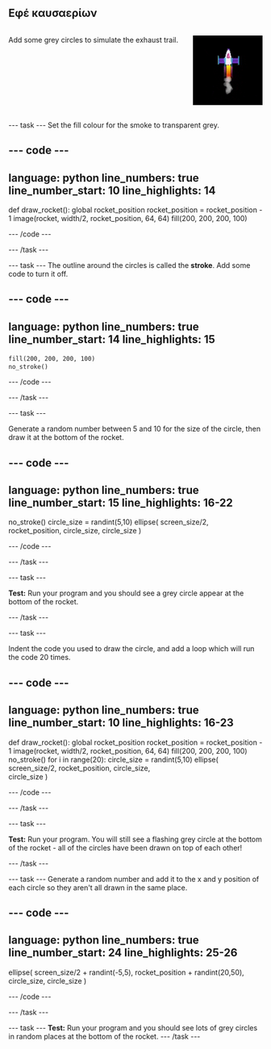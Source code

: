 ## Εφέ καυσαερίων

<div style="display: flex; flex-wrap: wrap">
<div style="flex-basis: 200px; flex-grow: 1; margin-right: 15px;">

Add some grey circles to simulate the exhaust trail. 
</div>
<div>

![A slow animation of the smoke effect.](images/rocket_smoke.gif)
</div>
</div>

--- task --- Set the fill colour for the smoke to transparent grey.

--- code ---
---
language: python line_numbers: true line_number_start: 10
line_highlights: 14
---

def draw_rocket(): global rocket_position rocket_position = rocket_position - 1 image(rocket, width/2, rocket_position, 64, 64) fill(200, 200, 200, 100)


--- /code ---

--- /task ---


--- task --- The outline around the circles is called the **stroke**. Add some code to turn it off.


--- code ---
---
language: python line_numbers: true line_number_start: 14
line_highlights: 15
---

    fill(200, 200, 200, 100) 
    no_stroke()


--- /code ---

--- /task ---


--- task ---

Generate a random number between 5 and 10 for the size of the circle, then draw it at the bottom of the rocket.

--- code ---
---
language: python line_numbers: true line_number_start: 15
line_highlights: 16-22
---

no_stroke() circle_size = randint(5,10) ellipse( screen_size/2, rocket_position, circle_size, circle_size )

--- /code ---

--- /task ---

--- task ---

**Test:** Run your program and you should see a grey circle appear at the bottom of the rocket.

--- /task ---

--- task ---

Indent the code you used to draw the circle, and add a loop which will run the code 20 times.

--- code ---
---
language: python line_numbers: true line_number_start: 10
line_highlights: 16-23
---

def draw_rocket(): global rocket_position rocket_position = rocket_position - 1 image(rocket, width/2, rocket_position, 64, 64) fill(200, 200, 200, 100) no_stroke() for i in range(20): circle_size = randint(5,10) ellipse( screen_size/2, rocket_position, circle_size,    
circle_size )


--- /code ---

--- /task ---

--- task ---

**Test:** Run your program. You will still see a flashing grey circle at the bottom of the rocket - all of the circles have been drawn on top of each other!

--- /task ---

--- task --- Generate a random number and add it to the x and y position of each circle so they aren't all drawn in the same place.


--- code ---
---
language: python line_numbers: true line_number_start: 24
line_highlights: 25-26
---

ellipse( screen_size/2 + randint(-5,5), rocket_position + randint(20,50), circle_size, circle_size )

--- /code ---

--- /task ---




--- task --- **Test:** Run your program and you should see lots of grey circles in random places at the bottom of the rocket. --- /task ---